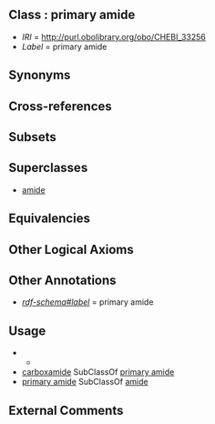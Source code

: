 
## Class : primary amide

 * *IRI* = http://purl.obolibrary.org/obo/CHEBI_33256
 * *Label* = primary amide

## Synonyms


## Cross-references


## Subsets


## Superclasses

 * [amide](../../CHEBI/88/CHEBI_32988.md)

## Equivalencies


## Other Logical Axioms


## Other Annotations

 * *[rdf-schema#label](../../el/rdf-schema#label.md)* = primary amide

## Usage

 * -
 * [carboxamide](../../CHEBI/22/CHEBI_37622.md) SubClassOf [primary amide](../../CHEBI/56/CHEBI_33256.md)
 * [primary amide](../../CHEBI/56/CHEBI_33256.md) SubClassOf [amide](../../CHEBI/88/CHEBI_32988.md)

## External Comments

